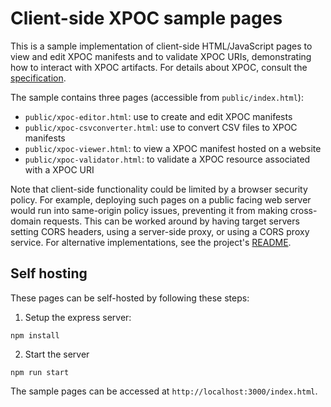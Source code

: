 # Client-side XPOC sample pages

This is a sample implementation of client-side HTML/JavaScript pages to view and edit XPOC manifests and to validate XPOC URIs, demonstrating how to interact with XPOC artifacts. For details about XPOC, consult the [specification](../../doc/xpoc-specification.md).

The sample contains three pages (accessible from `public/index.html`):

-   `public/xpoc-editor.html`: use to create and edit XPOC manifests
-   `public/xpoc-csvconverter.html`: use to convert CSV files to XPOC manifests
-   `public/xpoc-viewer.html`: to view a XPOC manifest hosted on a website
-   `public/xpoc-validator.html`: to validate a XPOC resource associated with a XPOC URI

Note that client-side functionality could be limited by a browser security policy. For example, deploying such pages on a public facing web server would run into same-origin policy issues, preventing it from making cross-domain requests. This can be worked around by having target servers setting CORS headers, using a server-side proxy, or using a CORS proxy service. For alternative implementations, see the project's [README](../../README.md#sample-implementations).

## Self hosting

These pages can be self-hosted by following these steps:

1. Setup the express server:

```
npm install
```

2. Start the server

```
npm run start
```

The sample pages can be accessed at `http://localhost:3000/index.html`.
